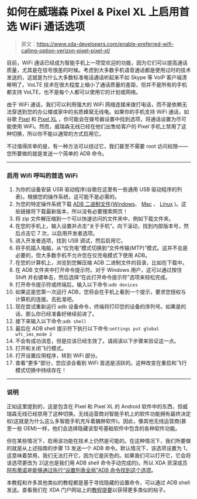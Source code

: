 # 如何在威瑞森 Pixel & Pixel XL 上启用首选 WiFi 通话选项

> 原文：<https://www.xda-developers.com/enable-preferred-wifi-calling-option-verizon-pixel-pixel-xl/>

目前，WiFi 通话已经成为智能手机上一项受欢迎的功能，因为它们可以提高通话质量，尤其是在信号很差的时候。考虑到大多数手机语音通话都是使用过时的技术发送的，这就是为什么大多数标准电话通话听起来不如 Skype 等 VoIP 客户端清晰明了。VoLTE 技术在很大程度上缩小了通话质量的差距，但并不是所有的手机都支持 VoLTE，也不是每个人都可以使用它的计划或网络。

由于 WiFi 通话，我们可以利用强大的 WiFi 网络连接来拨打电话，而不是依赖无法穿透到您的办公楼或家中的劣质蜂窝无线电。如果你的手机支持 WiFi 通话，如谷歌 [Pixel](https://forum.xda-developers.com/pixel) 和 [Pixel XL](https://forum.xda-developers.com/pixel-xl) ，你可能会在拨号器设置中找到选项，将通话设置为尽可能使用 WiFi。然而，威瑞森无线已经在他们出售给客户的 Pixel 手机上禁用了这种切换，所以你不能以通常的方式启用它。

不过值得庆幸的是，有一种方法可以绕过它，我们甚至不需要 root 访问权限——您所要做的就是发送一个简单的 ADB 命令。

* * *

### 启用 Wifi 呼叫的首选 WiFi

1.  为你的设备安装 USB 驱动程序(谷歌在这里有一些通用 USB 驱动程序的列表)。根据您的操作系统，这可能不是必需的。
2.  为您的特定操作系统下载 [ADB 二进制文件](https://www.xda-developers.com/google-releases-separate-adb-and-fastboot-binary-downloads/)([Windows](https://dl.google.com/android/repository/platform-tools-latest-windows.zip)、 [Mac](https://dl.google.com/android/repository/platform-tools-latest-darwin.zip) 、 [Linux](https://dl.google.com/android/repository/platform-tools-latest-linux.zip) )。这些链接将下载最新版本，所以没有必要搜索网页！
3.  将 zip 文件解压缩到一个可以快速访问的文件夹中，例如下载文件夹。
4.  在您的手机上，输入设置并点击“关于手机”。向下滚动，找到内部版本号，然后点击它 7 次，以启用开发者选项。
5.  进入开发者选项，找到 USB 调试，然后启用它。
6.  将手机插入电脑，从“仅充电”模式切换到“文件传输(MTP)”模式。这并不总是必要的，但大多数手机不允许您在仅充电模式下使用 ADB。
7.  在您的计算机上，浏览到您解压缩 ADB 二进制文件的目录，比如在下载中。
8.  在 ADB 文件夹中打开命令提示符。对于 Windows 用户，这可以通过按住 Shift 并右键单击，然后选择“在此打开命令提示符”选项来轻松完成。
9.  打开命令提示符或终端后，输入以下命令:`adb devices`
10.  如果这是您第一次运行 ADB，您将会在手机上看到一个提示，要求您授权与计算机的连接。去批准吧。
11.  现在尝试重新运行 adb 设备命令，终端将打印您的设备的序列号。如果是的话，那么你已经准备好继续前进了。
12.  接下来输入以下命令:`adb shell`
13.  最后在 ADB shell 提示符下执行以下命令:`settings put global wfc_ims_mode 2`
14.  不会有成功消息，但是应该已经生效了。请阅读以下步骤来验证这一点。
15.  打开和关闭飞行模式。
16.  打开设置应用程序，转到 WiFi 部分。
17.  查看“更多”部分，您应该会看到 WiFi 首选是活跃的。这种改变在重启和飞行模式切换中持续存在！

* * *

### 说明

正如这里提到的，这是包含在 Pixel 和 Pixel XL 的 Android 软件中的东西，但威瑞森无线已经禁用了这种切换。无线运营商对智能手机上的软件功能拥有最终决定权(这就是为什么这么多智能手机充斥着臃肿软件)。因此，像其他无线运营商(甚至一些 OEM)一样，他们会选择隐藏该型号基础软件中包含的各种软件功能。

但在某些情况下，启用该功能在技术上仍然是可能的。在这种情况下，我们所要做的就是从上述指南的步骤 13 发送一个 ADB 命令。默认情况下，该选项设置为 1，这意味着禁用，我们无法打开它，因为它是灰色的。如果我们可以打开它，它会将该选项更改为 2(这也是我们用 ADB shell 命令手动完成的)。所以 XDA 资深成员[阿布蒂诺](https://forum.xda-developers.com/member.php?u=336570)是[能够通过执行“设置列表全局”ADB 命令找到这个选项](https://forum.xda-developers.com/pixel-xl/how-to/verizon-want-wifi-preferred-wifi-calling-t3622700)。

本教程和许多其他类似的教程都是基于寻找隐藏的设置命令，可以通过 ADB shell 发送。查看我们在 XDA 门户网站上的[教程提要](https://www.xda-developers.com/category/tutorials/)以获得更多类似的帖子。